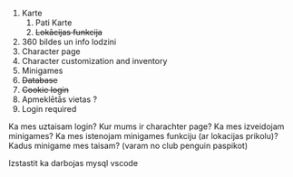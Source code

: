 1. Karte
    1. Pati Karte
    2. ~~Lokācijas funkcija~~
2. 360 bildes un info lodzini
3. Character page
4. Character customization and inventory
5. Minigames
6. ~~Database~~
7. ~~Cookie login~~
8. Apmeklētās vietas ?
9. Login required


Ka mes uztaisam login?
Kur mums ir charachter page?
Ka mes izveidojam minigames?
Ka mes istenojam minigames funkciju (ar lokacijas prikolu)?
Kadus minigame mes taisam? (varam no club penguin paspikot)

Izstastit ka darbojas mysql vscode